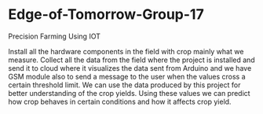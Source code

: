# Edge-of-Tomorrow-Group-17
Precision Farming Using IOT


Install all the hardware components in the field with crop mainly what   we measure.
Collect all the data from the field where the project is installed and send it to cloud where it visualizes the data sent from Arduino and we have GSM module also to send a message to the user when the values cross a certain threshold limit.
We can use the data produced by this project for better understanding of the crop yields.
Using these values we can predict how crop behaves in certain conditions and how it affects crop yield.




